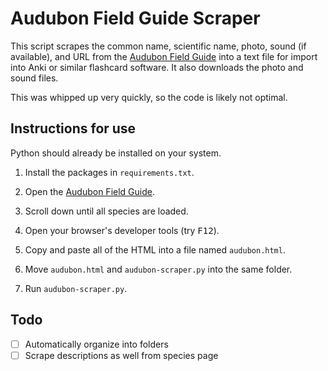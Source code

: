 # Audubon Field Guide Scraper

This script scrapes the common name, scientific name, photo, sound (if available), and URL from the [Audubon Field Guide](https://www.audubon.org/bird-guide?field_bird_family_tid=All&field_bird_region_tid=All) into a text file for import into Anki or similar flashcard software. It also downloads the photo and sound files.

This was whipped up very quickly, so the code is likely not optimal.

## Instructions for use

Python should already be installed on your system.

1. Install the packages in `requirements.txt`.

2. Open the [Audubon Field Guide](https://www.audubon.org/bird-guide?field_bird_family_tid=All&field_bird_region_tid=All).

3. Scroll down until all species are loaded.

4. Open your browser's developer tools (try <kbd>F12</kbd>).

5. Copy and paste all of the HTML into a file named `audubon.html`.

6. Move `audubon.html` and `audubon-scraper.py` into the same folder.

7. Run `audubon-scraper.py`.

## Todo

- [ ] Automatically organize into folders
- [ ] Scrape descriptions as well from species page
